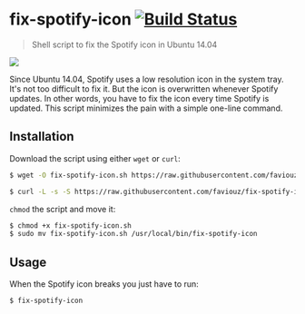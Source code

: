 # fix-spotify-icon [![Build Status](https://travis-ci.org/faviouz/fix-spotify-icon.svg?branch=master)](https://travis-ci.org/faviouz/fix-spotify-icon)

> Shell script to fix the Spotify icon in Ubuntu 14.04

![](https://raw.githubusercontent.com/faviouz/fix-spotify-icon/master/comparison.png)

Since Ubuntu 14.04, Spotify uses a low resolution icon in the system tray. It's not too difficult to fix it. But the icon is overwritten whenever Spotify updates. In other words, you have to fix the icon every time Spotify is updated. This script minimizes the pain with a simple one-line command.

## Installation

Download the script using either `wget` or `curl`:

```bash
$ wget -O fix-spotify-icon.sh https://raw.githubusercontent.com/faviouz/fix-spotify-icon/master/fix-spotify-icon.sh
```

```bash
$ curl -L -s -S https://raw.githubusercontent.com/faviouz/fix-spotify-icon/master/fix-spotify-icon.sh > fix-spotify-icon.sh
```

`chmod` the script and move it:

```bash
$ chmod +x fix-spotify-icon.sh
$ sudo mv fix-spotify-icon.sh /usr/local/bin/fix-spotify-icon
```

## Usage

When the Spotify icon breaks you just have to run:

```bash
$ fix-spotify-icon
```
